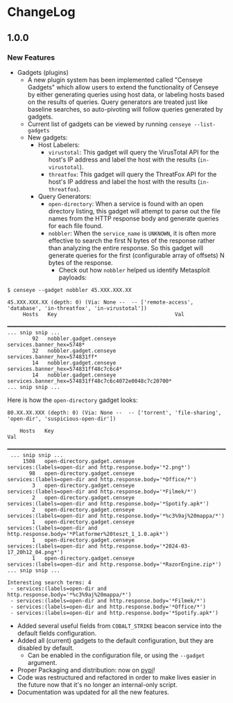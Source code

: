 # ChangeLog 

## 1.0.0

### New Features

- Gadgets (plugins)
  * A new plugin system has been implemented called "Censeye Gadgets" which allow users to extend the functionality of Censeye by either generating queries using host data, or labeling hosts based on the results of queries. Query generators are treated just like baseline searches, so auto-pivoting will follow queries generated by gadgets.
  * Current list of gadgets can be viewed by running `censeye --list-gadgets`
  * New gadgets:
    - Host Labelers:
        * `virustotal`: This gadget will query the VirusTotal API for the host's IP address and label the host with the results (`in-virustotal`).
        * `threatfox`: This gadget will query the ThreatFox API for the host's IP address and label the host with the results (`in-threatfox`).
    - Query Generators:
        * `open-directory`: When a service is found with an open directory listing, this gadget will attempt to parse out the file names from the HTTP response body and generate queries for each file found. 
        * `nobbler`: When the `service_name` is `UNKNOWN`, it is often more effective to search the first N bytes of the response rather than analyzing the entire response. So this gadget will generate queries for the first (configurable array of offsets) N bytes of the response.
            - Check out how `nobbler` helped us identify Metasploit payloads:

```
$ censeye --gadget nobbler 45.XXX.XXX.XX
 
45.XXX.XXX.XX (depth: 0) (Via: None --  -- ['remote-access', 'database', 'in-threatfox', 'in-virustotal'])
     Hosts   Key                                      Val                                                                                            
 ━━━━━━━━━━━━━━━━━━━━━━━━━━━━━━━━━━━━━━━━━━━━━━━━━━━━━━━━━━━━━━━━━━━━━━━━━━━━━━━━━━━━━━━━━━━━━━━━━━━━━━━━━━━━━━━━━━━━━━━━━━━━━━━━━━━━━━━━━━━━━━━━━━━
... snip snip ...
        92   nobbler.gadget.censeye                   services.banner_hex=5748*
        32   nobbler.gadget.censeye                   services.banner_hex=574831ff*
        14   nobbler.gadget.censeye                   services.banner_hex=574831ff48c7c6c4*
        14   nobbler.gadget.censeye                   services.banner_hex=574831ff48c7c6c4072e0048c7c20700*
... snip snip ...
```

Here is how the `open-directory` gadget looks:

```
80.XX.XX.XXX (depth: 0) (Via: None --  -- ['torrent', 'file-sharing', 'open-dir', 'suspicious-open-dir'])
                                                                                                                                                                                                          
    Hosts   Key                                                            Val                                                                                                                            
 ━━━━━━━━━━━━━━━━━━━━━━━━━━━━━━━━━━━━━━━━━━━━━━━━━━━━━━━━━━━━━━━━━━━━━━━━━━━━━━━━━━━━━━━━━━━━━━━━━━━━━━━━━━━━━━━━━━━━━━━━━━━━━━━━━━━━━━━━━━━━━━━━━━━━━━━━━━━━━━━━━━━━━━━━━━━━━━━━━━━━━━━━━━━━━━━━━━━━━━━━ 
 ... snip snip ...
     1508   open-directory.gadget.censeye                                  services:(labels=open-dir and http.response.body='*2.png*')                                                                    
       98   open-directory.gadget.censeye                                  services:(labels=open-dir and http.response.body='*Office/*')                                                                  
        3   open-directory.gadget.censeye                                  services:(labels=open-dir and http.response.body='*Filmek/*')                                                                  
        2   open-directory.gadget.censeye                                  services:(labels=open-dir and http.response.body='*Spotify.apk*')                                                              
        2   open-directory.gadget.censeye                                  services:(labels=open-dir and http.response.body='*%c3%9aj%20mappa/*')                                                         
        1   open-directory.gadget.censeye                                  services:(labels=open-dir and http.response.body='*Platformer%20teszt_1_1.0.apk*')                                             
        1   open-directory.gadget.censeye                                  services:(labels=open-dir and http.response.body='*2024-03-17_20h12_04.png*')                                                  
        1   open-directory.gadget.censeye                                  services:(labels=open-dir and http.response.body='*RazorEngine.zip*')                                                          
... snip snip ...
                                                                                                                                                                                                          
Interesting search terms: 4
 - services:(labels=open-dir and http.response.body='*%c3%9aj%20mappa/*')
 - services:(labels=open-dir and http.response.body='*Filmek/*')
 - services:(labels=open-dir and http.response.body='*Office/*')
 - services:(labels=open-dir and http.response.body='*Spotify.apk*')
```


- Added several useful fields from `COBALT_STRIKE` beacon service into the default fields configuration.
- Added all (current) gadgets to the default configuration, but they are disabled by default.
	- Can be enabled in the configuration file, or using the `--gadget` argument.
- Proper Packaging and distribution: now on [pypi](https://pypi.org/project/censeye/)!
- Code was restructured and refactored in order to make lives easier in the future now that it's no longer an internal-only script.
- Documentation was updated for all the new features.
